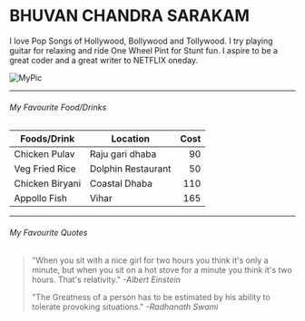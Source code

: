 # BHUVAN CHANDRA SARAKAM

I love Pop Songs of Hollywood, Bollywood and Tollywood. I try playing guitar for relaxing and ride One Wheel Pint for Stunt fun. I aspire to be a great coder and a great writer to NETFLIX oneday.

![MyPic](images/Bhuvan_Pic2.jpg)

---
###### My Favourite Food/Drinks
| Foods/Drink | Location | Cost |
| --- | --- | ---: |
| Chicken Pulav | Raju gari dhaba | 90 |
| Veg Fried Rice | Dolphin Restaurant | 50 |
| Chicken Biryani | Coastal Dhaba | 110 |
| Appollo Fish | Vihar | 165 |

---
###### My Favourite Quotes

> "When you sit with a nice girl for two hours you think it's only a minute, but when you sit on a hot stove for a minute you think it's two hours. That's relativity."
>                                                   *-Albert Einstein*
>
>"The Greatness of a person has to be estimated by his ability to tolerate provoking situations."
>                                                   *-Radhanath Swami*